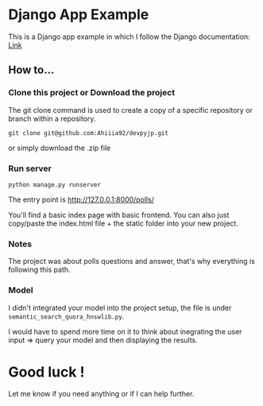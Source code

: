 # Django App Example
This is a Django app example in which I follow the Django documentation:  [Link](https://docs.djangoproject.com/en/3.1/)

## How to...
### Clone this project or Download the project
The git clone command is used to create a copy of a specific repository or branch within a repository.

`git clone git@github.com:Ahiiia92/devpyjp.git`

or simply download the .zip file

### Run server
```unix
python manage.py runserver
```

The entry point is http://127.0.0.1:8000/polls/

You'll find a basic index page with basic frontend.
You can also just copy/paste the index.html file + the static folder into your new project.

### Notes
The project was about polls questions and answer, that's why everything is following this path.

### Model
I didn't integrated your model into the project setup, the file is under `semantic_search_quora_hnswlib.py`.

I would have to spend more time on it to think about inegrating the user input => query your model and then displaying the results.

# Good luck !
Let me know if you need anything or if I can help further.
